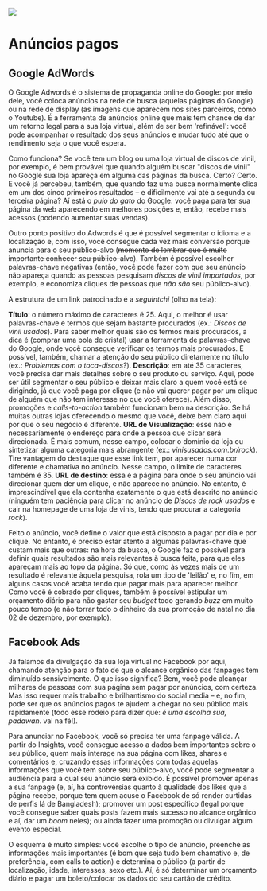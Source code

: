 ![](http://minestore-blog.s3.amazonaws.com/wp-content/uploads/2014/06/images_posts-24-1000x600.png)

# Anúncios pagos


## Google AdWords

O Google Adwords é o sistema de propaganda online do Google: por meio dele, você coloca anúncios na rede de busca (aquelas páginas do Google) ou na rede de display (as imagens que aparecem nos sites parceiros, como o Youtube). É a ferramenta de anúncios online que mais tem chance de dar um retorno legal para a sua loja virtual, além de ser bem 'refinável': você pode acompanhar o resultado dos seus anúncios e mudar tudo até que o rendimento seja o que você espera.

Como funciona? Se você tem um blog ou uma loja virtual de discos de vinil, por exemplo, é bem provável que quando alguém buscar "discos de vinil" no Google sua loja apareça em alguma das páginas da busca. Certo? Certo. E você já percebeu, também, que quando faz uma busca normalmente clica em um dos cinco primeiros resultados – e dificilmente vai até a segunda ou terceira página? Aí está o *pulo do gato* do Google: você paga para ter sua página da web aparecendo em melhores posições e, então, recebe mais acessos (podendo aumentar suas vendas).

Outro ponto positivo do Adwords é que é possível segmentar o idioma e a localização e, com isso, você consegue cada vez mais conversão porque anuncia para o seu público-alvo (~~momento de lembrar que é muito importante conhecer seu público-alvo~~). Também é possível escolher palavras-chave negativas (então, você pode fazer com que seu anúncio não apareça quando as pessoas pesquisam *discos de vinil importados*, por exemplo, e economiza cliques de pessoas que *não são* seu público-alvo).

A estrutura de um link patrocinado é a *seguintchi* (olho na tela):

**Título**: o número máximo de caracteres é 25. Aqui, o melhor é usar palavras-chave e termos que sejam bastante procurados (ex.: *Discos de vinil usados*). Para saber melhor quais são os termos mais procurados, a dica é (comprar uma bola de cristal) usar a ferramenta de palavras-chave do Google, onde você consegue verificar os termos mais procurados. É possível, também, chamar a atenção do seu público diretamente no título (ex.: *Problemas com o toca-discos?*).
**Descrição**: em até 35 caracteres, você precisa dar mais detalhes sobre o seu produto ou serviço. Aqui, pode ser útil segmentar o seu público e deixar mais claro a quem você está se dirigindo, já que você paga por clique (e não vai querer pagar por um clique de alguém que não tem interesse no que você oferece). Além disso, promoções e *calls-to-action* também funcionam bem na descrição. Se há muitas outras lojas oferecendo o mesmo que você, deixe bem claro aqui por que o seu negócio é diferente.
**URL de Visualização**: esse não é necessariamente o endereço para onde a pessoa que clicar será direcionada. É mais comum, nesse campo, colocar o domínio da loja ou sintetizar alguma categoria mais abrangente (ex.: *vinisusados.com.br/rock*). Tire vantagem do destaque que esse link tem, por aparecer numa cor diferente e chamativa no anúncio. Nesse campo, o limite de caracteres também é 35.
**URL de destino**: essa é a página para onde o seu anúncio vai direcionar quem der um clique, e não aparece no anúncio. No entanto, é imprescindível que ela contenha exatamente o que está descrito no anúncio (ninguém tem paciência para clicar no anúncio de *Discos de rock usados* e cair na homepage de uma loja de vinis, tendo que procurar a categoria *rock*).

Feito o anúncio, você define o valor que está disposto a pagar por dia e por clique. No entanto, é preciso estar atento a algumas palavras-chave que custam mais que outras: na hora da busca, o Google faz o possível para definir quais resultados são mais relevantes à busca feita, para que eles apareçam mais ao topo da página. Só que, como às vezes mais de um resultado é relevante àquela pesquisa, rola um tipo de 'leilão' e, no fim, em alguns casos você acaba tendo que pagar mais para aparecer melhor. Como você é cobrado por cliques, também é possível estipular um orçamento diário para não gastar seu *budget* todo gerando *buzz* em muito pouco tempo (e não torrar todo o dinheiro da sua promoção de natal no dia 02 de dezembro, por exemplo).


## Facebook Ads

Já falamos da divulgação da sua loja virtual no Facebook por aqui, chamando atenção para o fato de que o alcance orgânico das fanpages tem diminuído sensivelmente. O que isso significa? Bem, você pode alcançar milhares de pessoas com sua página sem pagar por anúncios, com certeza. Mas isso requer mais trabalho e brilhantismo do social media – e, no fim, pode ser que os anúncios pagos te ajudem a chegar no seu público mais rapidamente (todo esse rodeio para dizer que: *é uma escolha sua, padawan*. vai na fé!).

Para anunciar no Facebook, você só precisa ter uma fanpage válida. A partir do Insights, você consegue acesso a dados bem importantes sobre o seu público, quem mais interage na sua página com likes, shares e comentários e, cruzando essas informações com todas aquelas informações que você tem sobre seu público-alvo, você pode segmentar a audiência para a qual seu anúncio será exibido. É possível promover apenas a sua fanpage (e, aí, há controvérsias quanto à qualidade dos likes que a página recebe, porque tem quem acuse o Facebook de só render curtidas de perfis lá de Bangladesh); promover um post específico (legal porque você consegue saber quais posts fazem mais sucesso no alcance orgânico e aí, dar um *boom* neles); ou ainda fazer uma promoção ou divulgar algum evento especial.

O esquema é muito simples: você escolhe o tipo de anúncio, preenche as informações mais importantes (é bom que seja tudo bem chamativo e, de preferência, com calls to action) e determina o público (a partir de localização, idade, interesses, sexo etc.). Aí, é só determinar um orçamento diário e pagar um boleto/colocar os dados do seu cartão de crédito.
